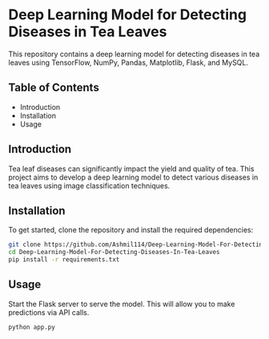 
# Deep Learning Model for Detecting Diseases in Tea Leaves

This repository contains a deep learning model for detecting diseases in tea leaves using TensorFlow, NumPy, Pandas, Matplotlib, Flask, and MySQL.

## Table of Contents
- Introduction
- Installation
- Usage

## Introduction
Tea leaf diseases can significantly impact the yield and quality of tea. This project aims to develop a deep learning model to detect various diseases in tea leaves using image classification techniques.

## Installation
To get started, clone the repository and install the required dependencies:

```bash
git clone https://github.com/Ashmil114/Deep-Learning-Model-For-Detecting-Diseases-In-Tea-Leaves.git
cd Deep-Learning-Model-For-Detecting-Diseases-In-Tea-Leaves
pip install -r requirements.txt
```

## Usage
Start the Flask server to serve the model. This will allow you to make predictions via API calls.

```bash
python app.py
```
